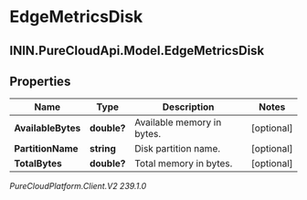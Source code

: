 # EdgeMetricsDisk

## ININ.PureCloudApi.Model.EdgeMetricsDisk

## Properties

|Name | Type | Description | Notes|
|------------ | ------------- | ------------- | -------------|
| **AvailableBytes** | **double?** | Available memory in bytes. | [optional] |
| **PartitionName** | **string** | Disk partition name. | [optional] |
| **TotalBytes** | **double?** | Total memory in bytes. | [optional] |



_PureCloudPlatform.Client.V2 239.1.0_
